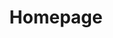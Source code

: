 ---
title: "Homepage"
slides:
  - image: "/images/greycatgameslogo_1280x480.png"
    subtitle: "Playful Indie Games"
  - image: "/images/Splash.png"
    subtitle: "New Adventures Await"
---